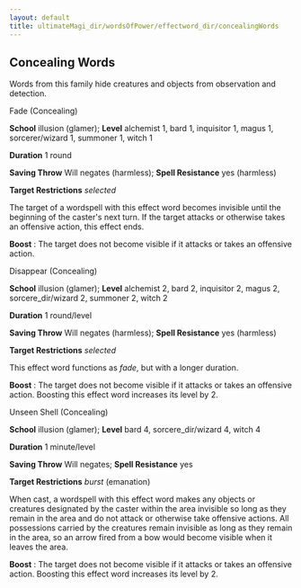 ```yaml
---
layout: default
title: ultimateMagi_dir/wordsOfPower/effectword_dir/concealingWords
---
```

## Concealing Words

Words from this family hide creatures and objects from observation and detection.

Fade (Concealing)

**School** illusion (glamer); **Level** alchemist 1, bard 1, inquisitor 1, magus 1, sorcerer/wizard 1, summoner 1, witch 1

**Duration** 1 round

**Saving Throw** Will negates (harmless); **Spell Resistance** yes (harmless)

**Target Restrictions** _selected_

The target of a wordspell with this effect word becomes invisible until the beginning of the caster's next turn. If the target attacks or otherwise takes an offensive action, this effect ends.

**Boost** : The target does not become visible if it attacks or takes an offensive action.

Disappear (Concealing)

**School** illusion (glamer); **Level** alchemist 2, bard 2, inquisitor 2, magus 2, sorcere_dir/wizard 2, summoner 2, witch 2

**Duration** 1 round/level

**Saving Throw** Will negates (harmless); **Spell Resistance** yes (harmless)

**Target Restrictions** _selected_

This effect word functions as _fade_, but with a longer duration.

**Boost** : The target does not become visible if it attacks or takes an offensive action. Boosting this effect word increases its level by 2.

Unseen Shell (Concealing)

**School** illusion (glamer); **Level** bard 4, sorcere_dir/wizard 4, witch 4

**Duration** 1 minute/level

**Saving Throw** Will negates; **Spell Resistance** yes

**Target Restrictions** _burst_ (emanation)

When cast, a wordspell with this effect word makes any objects or creatures designated by the caster within the area invisible so long as they remain in the area and do not attack or otherwise take offensive actions. All possessions carried by the creatures remain invisible as long as they remain in the area, so an arrow fired from a bow would become visible when it leaves the area.

**Boost** : The target does not become visible if it attacks or takes an offensive action. Boosting this effect word increases its level by 2.

